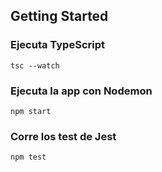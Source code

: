 ## Getting Started

### Ejecuta TypeScript
```
tsc --watch
```

### Ejecuta la app con Nodemon
```
npm start
```

### Corre los test de Jest
```
npm test
```
